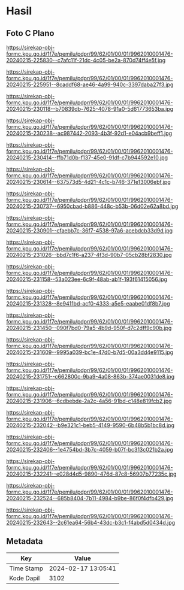 # Hasil

## Foto C Plano

https://sirekap-obj-formc.kpu.go.id/1f7e/pemilu/pdpr/99/62/01/00/01/9962010001476-20240215-225830--c7afc11f-21dc-4c05-be2a-870d74ff4e5f.jpg

https://sirekap-obj-formc.kpu.go.id/1f7e/pemilu/pdpr/99/62/01/00/01/9962010001476-20240215-225951--8caddf68-ae46-4a99-940c-3397daba27f3.jpg

https://sirekap-obj-formc.kpu.go.id/1f7e/pemilu/pdpr/99/62/01/00/01/9962010001476-20240215-230118--b70839db-7625-4078-91a0-5d61773653ba.jpg

https://sirekap-obj-formc.kpu.go.id/1f7e/pemilu/pdpr/99/62/01/00/01/9962010001476-20240215-230238--ac987442-2093-4b3f-92d1-e04acb9beff1.jpg

https://sirekap-obj-formc.kpu.go.id/1f7e/pemilu/pdpr/99/62/01/00/01/9962010001476-20240215-230414--ffb71d0b-f137-45e0-91df-c7b944592e10.jpg

https://sirekap-obj-formc.kpu.go.id/1f7e/pemilu/pdpr/99/62/01/00/01/9962010001476-20240215-230614--637573d5-4d21-4c1c-b746-371e13006ebf.jpg

https://sirekap-obj-formc.kpu.go.id/1f7e/pemilu/pdpr/99/62/01/00/01/9962010001476-20240215-230737--6950cbad-b886-448c-b53b-06d02e62a8bd.jpg

https://sirekap-obj-formc.kpu.go.id/1f7e/pemilu/pdpr/99/62/01/00/01/9962010001476-20240215-230901--cfaebb7c-36f7-4538-97a6-acebdcb33d9d.jpg

https://sirekap-obj-formc.kpu.go.id/1f7e/pemilu/pdpr/99/62/01/00/01/9962010001476-20240215-231026--bbd7c1f6-a237-4f3d-90b7-05cb28bf2830.jpg

https://sirekap-obj-formc.kpu.go.id/1f7e/pemilu/pdpr/99/62/01/00/01/9962010001476-20240215-231158--53a023ee-6c9f-48ab-ab1f-193f61415056.jpg

https://sirekap-obj-formc.kpu.go.id/1f7e/pemilu/pdpr/99/62/01/00/01/9962010001476-20240215-231328--8e9411bd-acf0-4333-a5e5-eaabe01df8b7.jpg

https://sirekap-obj-formc.kpu.go.id/1f7e/pemilu/pdpr/99/62/01/00/01/9962010001476-20240215-231450--090f7bd0-79a5-4b9d-950f-d7c2dff9c90b.jpg

https://sirekap-obj-formc.kpu.go.id/1f7e/pemilu/pdpr/99/62/01/00/01/9962010001476-20240215-231609--9995a039-bc1e-47d0-b7d5-00a3dd4e9115.jpg

https://sirekap-obj-formc.kpu.go.id/1f7e/pemilu/pdpr/99/62/01/00/01/9962010001476-20240215-231751--c662800c-9ba9-4a08-863b-374ae0031de8.jpg

https://sirekap-obj-formc.kpu.go.id/1f7e/pemilu/pdpr/99/62/01/00/01/9962010001476-20240215-231906--6cdbebde-2a2c-4a56-91bd-c148e819fcb2.jpg

https://sirekap-obj-formc.kpu.go.id/1f7e/pemilu/pdpr/99/62/01/00/01/9962010001476-20240215-232042--b9e321c1-beb5-4149-9590-6b48b5b1bc8d.jpg

https://sirekap-obj-formc.kpu.go.id/1f7e/pemilu/pdpr/99/62/01/00/01/9962010001476-20240215-232406--1e4754bd-3b7c-4059-b07f-bc313c021b2a.jpg

https://sirekap-obj-formc.kpu.go.id/1f7e/pemilu/pdpr/99/62/01/00/01/9962010001476-20240215-232241--e028d4d5-9890-476d-87c8-56907b77235c.jpg

https://sirekap-obj-formc.kpu.go.id/1f7e/pemilu/pdpr/99/62/01/00/01/9962010001476-20240215-232524--685b8404-7b11-4984-b9be-86f0f4dfb429.jpg

https://sirekap-obj-formc.kpu.go.id/1f7e/pemilu/pdpr/99/62/01/00/01/9962010001476-20240215-232643--2c61ea64-56b4-43dc-b3c1-f4abd5d0434d.jpg


## Metadata

| Key        | Value               |
| ---------- | ------------------- |
| Time Stamp | 2024-02-17 13:05:41 |
| Kode Dapil | 3102                |



